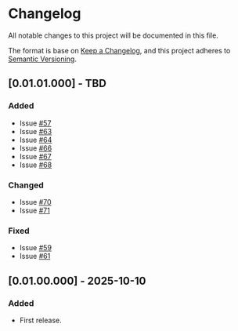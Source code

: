 # Changelog
All notable changes to this project will be documented in this file.

The format is base on [Keep a Changelog](https://keepachangelog.com/en/1.1.0/), and this project adheres to [Semantic Versioning](https://semver.org/spec/v2.0.0.html).


## [0.01.01.000] - TBD
### Added
- Issue [#57](https://github.com/j3-signalroom/kafka_cluster-topic-key_distribution_analyzer-tool/issues/57)
- Issue [#63](https://github.com/j3-signalroom/kafka_cluster-topic-key_distribution_analyzer-tool/issues/63)
- Issue [#64](https://github.com/j3-signalroom/kafka_cluster-topic-key_distribution_analyzer-tool/issues/64)
- Issue [#66](https://github.com/j3-signalroom/kafka_cluster-topic-key_distribution_analyzer-tool/issues/66)
- Issue [#67](https://github.com/j3-signalroom/kafka_cluster-topic-key_distribution_analyzer-tool/issues/67)
- Issue [#68](https://github.com/j3-signalroom/kafka_cluster-topic-key_distribution_analyzer-tool/issues/68)

### Changed
- Issue [#70](https://github.com/j3-signalroom/kafka_cluster-topic-key_distribution_analyzer-tool/issues/70)
- Issue [#71](https://github.com/j3-signalroom/kafka_cluster-topic-key_distribution_analyzer-tool/issues/71)

### Fixed
- Issue [#59](https://github.com/j3-signalroom/kafka_cluster-topic-key_distribution_analyzer-tool/issues/59)
- Issue [#61](https://github.com/j3-signalroom/kafka_cluster-topic-key_distribution_analyzer-tool/issues/61)

## [0.01.00.000] - 2025-10-10
### Added
- First release.
